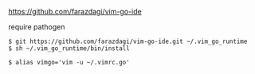 https://github.com/farazdagi/vim-go-ide

require pathogen

```console
$ git https://github.com/farazdagi/vim-go-ide.git ~/.vim_go_runtime
$ sh ~/.vim_go_runtime/bin/install
```

```console
$ alias vimgo='vim -u ~/.vimrc.go'
```
